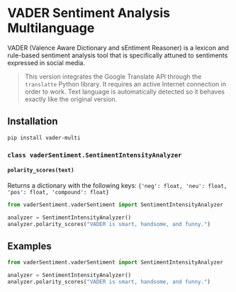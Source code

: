 # VADER Sentiment Analysis Multilanguage
VADER (Valence Aware Dictionary and sEntiment Reasoner) is a lexicon and rule-based sentiment analysis tool that is specifically attuned to sentiments expressed in social media.

> This version integrates the Google Translate API through the `translatte` Python library. It requires an active Internet connection in order to work. Text language is automatically detected so it behaves exactly like the original version.

## Installation
```bash
pip install vader-multi
```

### `class vaderSentiment.SentimentIntensityAnalyzer`
#### `polarity_scores(text)`
Returns a dictionary with the following keys: `{'neg': float, 'neu': float, 'pos': float, 'compound': float}`

```python
from vaderSentiment.vaderSentiment import SentimentIntensityAnalyzer

analyzer = SentimentIntensityAnalyzer()
analyzer.polarity_scores("VADER is smart, handsome, and funny.")
```

## Examples
```python
from vaderSentiment.vaderSentiment import SentimentIntensityAnalyzer

analyzer = SentimentIntensityAnalyzer()
analyzer.polarity_scores("VADER is smart, handsome, and funny.")
```
